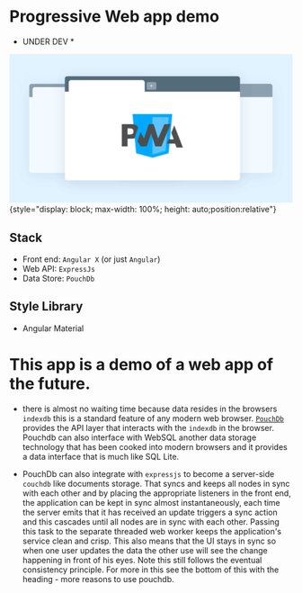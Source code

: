 # Progressive Web app demo

* UNDER DEV *


![pwa](https://github.com/CliffCrerar/purchase-orders/blob/master/src/assets/pwa-image/pwa-3.png?raw=true){style="display: block; max-width: 100%; height: auto;position:relative"}

## Stack

- Front end: `Angular X` (or just `Angular`)
- Web API: `ExpressJs`
- Data Store: `PouchDb`

## Style Library

- Angular Material

# This app is a demo of a web app of the future.

* there is almost no waiting time because data resides in the browsers `indexdb` this is a standard feature of any modern web browser. [`PouchDb`](https://pouchdb.com/) provides the API layer that interacts with the `indexdb` in the browser. Pouchdb can also interface with WebSQL another data storage technology that has been cooked into modern browsers and it provides a data interface that is much like SQL Lite.  

* PouchDb can also integrate with `expressjs` to become a server-side `couchdb` like documents storage. That syncs and keeps all nodes in sync with each other and by placing the appropriate listeners in the front end, the application can be kept in sync almost instantaneously, each time the server emits that it has received an update triggers a sync action and this cascades until all nodes are in sync with each other. Passing this task to the separate threaded web worker keeps the application's service clean and crisp. This also means that the UI stays in sync so when one user updates the data the other use will see the change happening in front of his eyes. Note this still follows the eventual consistency principle. For more in this see the bottom of this with the heading - more reasons to use pouchdb.



